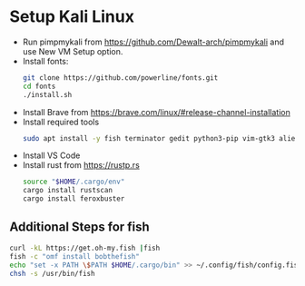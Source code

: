 # Setup Kali Linux

- Run pimpmykali from https://github.com/Dewalt-arch/pimpmykali and use New VM Setup option.
-  Install fonts: 
    ```bash
    git clone https://github.com/powerline/fonts.git
    cd fonts
    ./install.sh
    ```
- Install Brave from https://brave.com/linux/#release-channel-installation
- Install required tools
    ```bash
    sudo apt install -y fish terminator gedit python3-pip vim-gtk3 alien
    ```
- Install VS Code
- Install rust from https://rustp.rs
    ```bash
    source "$HOME/.cargo/env"
    cargo install rustscan
    cargo install feroxbuster
    ```

## Additional Steps for fish
```bash
curl -kL https://get.oh-my.fish |fish
fish -c "omf install bobthefish"
echo "set -x PATH \$PATH $HOME/.cargo/bin" >> ~/.config/fish/config.fish
chsh -s /usr/bin/fish
```